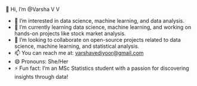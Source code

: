👋 Hi, I’m @Varsha V V  
- 👀 I’m interested in data science, machine learning, and data analysis.  
- 🌱 I’m currently learning data science, machine learning, and working on hands-on projects like stock market analysis.  
- 💞️ I’m looking to collaborate on open-source projects related to data science, machine learning, and statistical analysis.  
- 📫 You can reach me at: varshavediyoor@gmail.com  
- 😄 Pronouns: She/Her  
- ⚡ Fun fact: I’m an MSc Statistics student with a passion for discovering insights through data!

